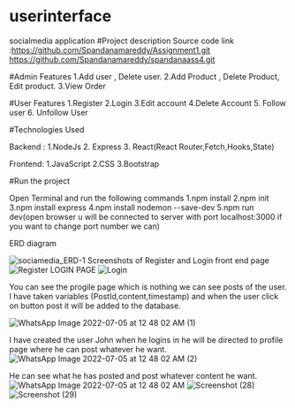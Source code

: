# userinterface
socialmedia application
#Project description
Source code link :https://github.com/Spandanamareddy/Assignment1.git 
https://github.com/Spandanamareddy/spandanaass4.git

#Admin Features 1.Add user , Delete user. 2.Add Product , Delete Product, Edit product. 3.View Order

#User Features 1.Register 2.Login 3.Edit account 4.Delete Account 5. Follow user 6. Unfollow User

#Technologies Used

Backend : 1.NodeJs 2. Express 3. React(React Router,Fetch,Hooks,State)

Frontend: 1.JavaScript 2.CSS 3.Bootstrap

#Run the project

Open Terminal and run the following commands 1.npm install 2.npm init 3.npm install express 4.npm install nodemon --save-dev 5.npm run dev(open browser u will be connected to server with port localhost:3000 if you want to change port number we can)

ERD diagram

![sociamedia_ERD-1](https://user-images.githubusercontent.com/103222225/172267120-302e77db-603d-4872-8331-f2b5743cf145.jpg)
Screenshots of Register and Login front end page
![Register](https://user-images.githubusercontent.com/103222225/176565644-5c4ad27c-4768-4209-82a3-39115ffe25db.jpeg)
LOGIN PAGE
![Login](https://user-images.githubusercontent.com/103222225/176565579-d4c14d55-417a-4f9e-b463-6f82ec7ef214.jpeg)

You can see the progile page which is nothing we can see posts of the user. I have taken variables (PostId,content,timestamp) and when the user click on button post it will be added to the database.

![WhatsApp Image 2022-07-05 at 12 48 02 AM (1)](https://user-images.githubusercontent.com/103222225/177238296-83fbcf0d-caa1-46a7-851b-9ffe35325da9.jpeg)

I have created the user John when he logins in he will be directed to profile page where he can post whatever he want.
![WhatsApp Image 2022-07-05 at 12 48 02 AM (2)](https://user-images.githubusercontent.com/103222225/177238249-a7448b0d-91d5-4b7a-9eee-af47ffa64d86.jpeg)

He can see what he has posted and post whatever content he want.
![WhatsApp Image 2022-07-05 at 12 48 02 AM](https://user-images.githubusercontent.com/103222225/177238322-355cfea1-cd68-4226-9c09-6e9f7186cce1.jpeg)
![Screenshot (28)](https://user-images.githubusercontent.com/103222225/177843489-e3ba48b0-70e3-4376-8d9c-650f3315a2ad.png)
![Screenshot (29)](https://user-images.githubusercontent.com/103222225/177843940-ec74a1fe-adaf-4679-b83a-e31be4aee604.png)


